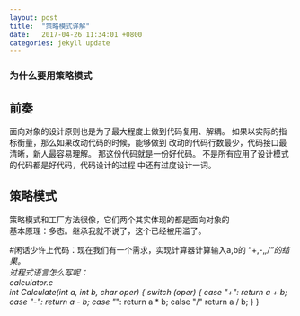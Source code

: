 ```yaml
---
layout: post
title:  "策略模式详解"
date:   2017-04-26 11:34:01 +0800
categories: jekyll update
---
```


### 为什么要用策略模式
## 前奏
面向对象的设计原则也是为了最大程度上做到代码复用、解耦。
如果以实际的指标衡量，那么如果改动代码的时候，能够做到
改动的代码行数最少，代码接口最清晰，新人最容易理解。
那这份代码就是一份好代码。
不是所有应用了设计模式的代码都是好代码，代码设计的过程
中还有过度设计一词。

## 策略模式
策略模式和工厂方法很像，它们两个其实体现的都是面向对象的  
基本原理：多态。继承我就不说了，这个已经被用滥了。  

#闲话少许上代码：现在我们有一个需求，实现计算器计算输入a,b的 “+,-,*,/”的结果。  
过程式语言怎么写呢：  
calculator.c  
	int Calculate(int a, int b, char oper)
	{
        switch (oper)
        {
            case "+":
                return a + b;
            case "-":
                return a - b;
            case "*":
                return a * b;
            calse "/"
                return a / b;
        }
    }